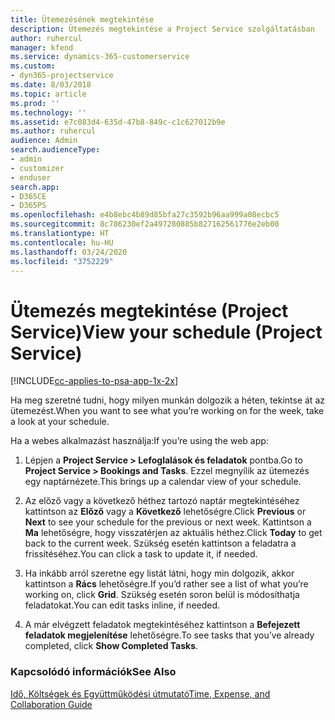```yaml
---
title: Ütemezésének megtekintése
description: Ütemezés megtekintése a Project Service szolgáltatásban
author: ruhercul
manager: kfend
ms.service: dynamics-365-customerservice
ms.custom:
- dyn365-projectservice
ms.date: 8/03/2018
ms.topic: article
ms.prod: ''
ms.technology: ''
ms.assetid: e7c083d4-635d-47b8-849c-c1c627012b9e
ms.author: ruhercul
audience: Admin
search.audienceType:
- admin
- customizer
- enduser
search.app:
- D365CE
- D365PS
ms.openlocfilehash: e4b8ebc4b89d85bfa27c3592b96aa999a08ecbc5
ms.sourcegitcommit: 8c786230ef2a497280885b827162561776e2eb00
ms.translationtype: HT
ms.contentlocale: hu-HU
ms.lasthandoff: 03/24/2020
ms.locfileid: "3752229"
---
```

# <a name="view-your-schedule-project-service"></a><span data-ttu-id="9f853-103">Ütemezés megtekintése (Project Service)</span><span class="sxs-lookup"><span data-stu-id="9f853-103">View your schedule (Project Service)</span></span>

[!INCLUDE[cc-applies-to-psa-app-1x-2x](../includes/cc-applies-to-psa-app-1x-2x.md)]

<span data-ttu-id="9f853-104">Ha meg szeretné tudni, hogy milyen munkán dolgozik a héten, tekintse át az ütemezést.</span><span class="sxs-lookup"><span data-stu-id="9f853-104">When you want to see what you’re working on for the week, take a look at your schedule.</span></span>  
  
 <span data-ttu-id="9f853-105">Ha a webes alkalmazást használja:</span><span class="sxs-lookup"><span data-stu-id="9f853-105">If you’re using the web app:</span></span>  
  
1.  <span data-ttu-id="9f853-106">Lépjen a **Project Service > Lefoglalások és feladatok** pontba.</span><span class="sxs-lookup"><span data-stu-id="9f853-106">Go to **Project Service > Bookings and Tasks**.</span></span> <span data-ttu-id="9f853-107">Ezzel megnyílik az ütemezés egy naptárnézete.</span><span class="sxs-lookup"><span data-stu-id="9f853-107">This brings up a calendar view of your schedule.</span></span>  
  
2.  <span data-ttu-id="9f853-108">Az előző vagy a következő héthez tartozó naptár megtekintéséhez kattintson az **Előző** vagy a **Következő** lehetőségre.</span><span class="sxs-lookup"><span data-stu-id="9f853-108">Click **Previous** or **Next** to see your schedule for the previous or next week.</span></span> <span data-ttu-id="9f853-109">Kattintson a **Ma** lehetőségre, hogy visszatérjen az aktuális héthez.</span><span class="sxs-lookup"><span data-stu-id="9f853-109">Click **Today** to get back to the current week.</span></span> <span data-ttu-id="9f853-110">Szükség esetén kattintson a feladatra a frissítéséhez.</span><span class="sxs-lookup"><span data-stu-id="9f853-110">You can click a task to update it, if needed.</span></span>  
  
3.  <span data-ttu-id="9f853-111">Ha inkább arról szeretne egy listát látni, hogy min dolgozik, akkor kattintson a **Rács** lehetőségre.</span><span class="sxs-lookup"><span data-stu-id="9f853-111">If you’d rather see a list of what you’re working on, click **Grid**.</span></span> <span data-ttu-id="9f853-112">Szükség esetén soron belül is módosíthatja feladatokat.</span><span class="sxs-lookup"><span data-stu-id="9f853-112">You can edit tasks inline, if needed.</span></span>  
  
4.  <span data-ttu-id="9f853-113">A már elvégzett feladatok megtekintéséhez kattintson a **Befejezett feladatok megjelenítése** lehetőségre.</span><span class="sxs-lookup"><span data-stu-id="9f853-113">To see tasks that you’ve already completed, click **Show Completed Tasks**.</span></span>  
  
### <a name="see-also"></a><span data-ttu-id="9f853-114">Kapcsolódó információk</span><span class="sxs-lookup"><span data-stu-id="9f853-114">See Also</span></span>  
 [<span data-ttu-id="9f853-115">Idő, Költségek és Együttműködési útmutató</span><span class="sxs-lookup"><span data-stu-id="9f853-115">Time, Expense, and Collaboration Guide</span></span>](../project-service/time-expense-collaboration-guide.md)
